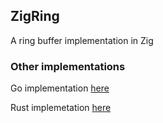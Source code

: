 ## ZigRing

A ring buffer implementation in Zig


### Other implementations

Go implementation  [here](https://github.com/NishanthSpShetty/goring)

Rust implemetation [here](https://github.com/NishanthSpShetty/ringbuffer)
